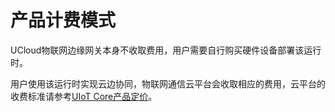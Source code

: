 # 产品计费模式

UCloud物联网边缘网关本身不收取费用，用户需要自行购买硬件设备部署该运行时。

用户使用该运行时实现云边协同，物联网通信云平台会收取相应的费用，云平台的收费标准请参考[UIoT Core产品定价](https://docs.ucloud.cn/iot/uiot-core/pricing)。

